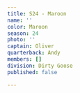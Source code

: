 ```yaml
---
title: S24 - Maroon
name: ''
color: Maroon
season: 24
photo: ''
captain: Oliver
quarterback: Andy
members: []
division: Dirty Goose
published: false

---
```

